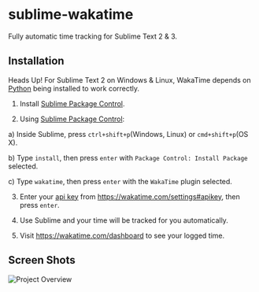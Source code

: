 sublime-wakatime
================

Fully automatic time tracking for Sublime Text 2 & 3.

Installation
------------

Heads Up! For Sublime Text 2 on Windows & Linux, WakaTime depends on [Python](http://www.python.org/getit/) being installed to work correctly.
    
1. Install [Sublime Package Control](https://sublime.wbond.net/installation).

2. Using [Sublime Package Control](http://wbond.net/sublime_packages/package_control):

  a) Inside Sublime, press `ctrl+shift+p`(Windows, Linux) or `cmd+shift+p`(OS X).

  b) Type `install`, then press `enter` with `Package Control: Install Package` selected.

  c) Type `wakatime`, then press `enter` with the `WakaTime` plugin selected.

3. Enter your [api key](https://wakatime.com/settings#apikey) from https://wakatime.com/settings#apikey, then press `enter`.

4. Use Sublime and your time will be tracked for you automatically.

5. Visit https://wakatime.com/dashboard to see your logged time.

Screen Shots
------------

![Project Overview](https://wakatime.com/static/img/ScreenShots/ScreenShot-2014-10-29.png)

